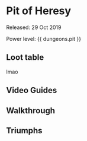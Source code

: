<!-- 

Template for links to open in new tab:

<a href="[url]" target="_blank">[display_text]</a> 

-->


Pit of Heresy
====================================================================

Released: 29 Oct 2019

Power level: {{ dungeons.pit }}


Loot table
--------------------------------------------------------------------

lmao


Video Guides
--------------------------------------------------------------------


Walkthrough
--------------------------------------------------------------------


Triumphs
--------------------------------------------------------------------